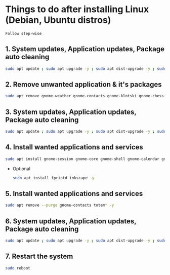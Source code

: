 # Things to do after installing Linux (Debian, Ubuntu distros)

  ``Follow step-wise``

## 1. System updates, Application updates, Package auto cleaning

  ```bash
  sudo apt update ; sudo apt upgrade -y ; sudo apt dist-upgrade -y ; sudo apt autoremove -y ; sudo apt autoclean -y
  ```
  
## 2. Remove unwanted application & it's packages

  ```bash
  sudo apt remove gnome-weather gnome-contacts gnome-klotski gnome-chess gnome-mines gnome-music lightsoff gnome-robots gnome-nibbles gnome-sudoku gnome-tetravex gnome-taquin gnome-2048 gnome-maps gnome-mahjongg totem aisleriot five-or-more four-in-a-row quadrapassel rhythmbox tali swell-foop shotwell hitori iagno evolution -y
  ```
  
## 3. System updates, Application updates, Package auto cleaning

  ```bash
  sudo apt update ; sudo apt upgrade -y ; sudo apt dist-upgrade -y ; sudo apt autoremove -y ; sudo apt autoclean -y
  ```
  
## 4. Install wanted applications and services

  ```bash
  sudo apt install gnome-session gnome-core gnome-shell gnome-calendar gnome-browser-connector locales nano figlet lolcat neofetch snap snapd firmware-* libreoffice locate mlocate gnome-shell-extension-manager gdm3* seahorse thunderbird vlc linux-image-$(uname -r) nano network-manager gnome-shell vim nano wget curl net-tools ifupdown iproute2 bash-completion grub-pc -y
  ```
  
  + Optional
      ```bash
      sudo apt install fprintd inkscape -y
      ```

  
## 5. Install wanted applications and services

  ```bash
  sudo apt remove --purge gnome-contacts totem* -y
  ```

## 6. System updates, Application updates, Package auto cleaning

  ```bash
  sudo apt update ; sudo apt upgrade -y ; sudo apt dist-upgrade -y ; sudo apt autoremove -y ; sudo apt autoclean -y
  ```
  
## 7. Restart the system

  ```bash
  sudo reboot
  ```
